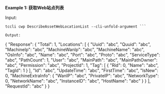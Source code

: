 **Example 1: 获取Web站点列表**



Input: 

```
tccli cwp DescribeAssetWebLocationList --cli-unfold-argument ```

Output: 
```
{
    "Response": {
        "Total": 1,
        "Locations": [
            {
                "Uuid": "abc",
                "Quuid": "abc",
                "MachineIp": "abc",
                "MachineWanIp": "abc",
                "MachineName": "abc",
                "OsInfo": "abc",
                "Name": "abc",
                "Port": "abc",
                "Proto": "abc",
                "ServiceType": "abc",
                "PathCount": 1,
                "User": "abc",
                "MainPath": "abc",
                "MainPathOwner": "abc",
                "Permission": "abc",
                "ProjectId": 1,
                "Tag": [
                    {
                        "Rid": 0,
                        "Name": "abc",
                        "TagId": 1
                    }
                ],
                "Id": "abc",
                "UpdateTime": "abc",
                "FirstTime": "abc",
                "IsNew": 0,
                "MachineExtraInfo": {
                    "WanIP": "abc",
                    "PrivateIP": "abc",
                    "NetworkType": 0,
                    "NetworkName": "abc",
                    "InstanceID": "abc",
                    "HostName": "abc"
                }
            }
        ],
        "RequestId": "abc"
    }
}
```

